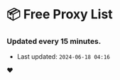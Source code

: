# :package: Free Proxy List
### Updated every 15 minutes.

- Last updated: `2024-06-18 04:16`

:heart:

